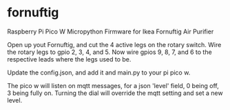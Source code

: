 # fornuftig
Raspberry Pi Pico W Micropython Firmware for Ikea Fornuftig Air Purifier

Open up yout Fornuftig, and cut the 4 active legs on the rotary switch. Wire the rotary legs to gpio 2, 3, 4, and 5. Now wire gpios 9, 8, 7, and 6 to the respective leads where the legs used to be.

Update the config.json, and add it and main.py to your pi pico w.

The pico w will listen on mqtt messages, for a json 'level' field, 0 being off, 3 being fully on. Turning the dial will override the mqtt setting and set a new level.